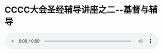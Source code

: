 # CCCC大会圣经辅导讲座之二--基督与辅导

<audio style="width: 100%;" preload="false" controls controlslist="nodownload"><source src="http://file.simai.life/audio/mp3/old/12177.mp3" type="audio/mpeg">Your browser does not support the audio element.</audio>


